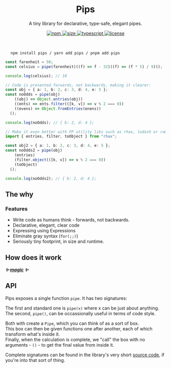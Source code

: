 <h1 align="center">Pips</h1>

<p align="center">
  A tiny library for declarative, type-safe, elegant pipes.
</p>



<p align="center">
  <a href="https://www.npmjs.com/package/pips">
    <img src="https://img.shields.io/npm/v/pips" alt="npm" />
  </a>
  <a href="https://bundlephobia.com/package/pips">
    <img src="https://badgen.net/bundlephobia/minzip/pips" alt="size" />
  </a>
  <a href="https://opensource.org/licenses/MIT">
    <img src="https://img.shields.io/github/languages/top/nitzanhen/pips" alt="typescript" />
  </a>
  <a href="https://opensource.org/licenses/MIT">
    <img src="https://img.shields.io/github/license/nitzanhen/pips?color=blue" alt="license" />
  </a>
</p>


<br/>

<pre>
  <code>npm install pips / yarn add pips / pnpm add pips</code>
</pre>

```ts
const farenheit = 50;
const celsius = pipe(farenheit)((f) => f - 32)((f) => (f * 5) / 9)();

console.log(celsius); // 10

// Code is presented forwards, not backwards, making it clearer:
const obj = { a: 1, b: 2, c: 3, d: 4, e: 5 };
const noOdds = pipe(obj)
    ((obj) => Object.entries(obj))
    ((ents) => ents.filter(([k, v]) => v % 2 === 0))
    ((evens) => Object.fromEntries(enens))
  ();

console.log(noOdds); // { b: 2, d: 4 };

// Make it even better with FP utility libs such as rhax, lodash or ramda:
import { entries, filter, toObject } from "rhax";

const obj2 = { a: 1, b: 2, c: 3, d: 4, e: 5 };
const noOdds2 = pipe(obj)
    (entries)
    (filter.object(([k, v]) => v % 2 === 0))
    (toObject)
  ();

console.log(noOdds2); // { b: 2, d: 4 };
```


## The why

### Features

- Write code as humans think - forwards, not backwards.
- Declarative, elegant, clear code
- Expressing using Expressions
- Eliminate gray syntax (`for(;;)`)
- Seriously tiny footprint, in size and runtime.

## How does it work

**_✨ [magic](src/index.ts) ✨_**

## API

Pips exposes a single function `pipe`. It has two signatures:

The first and standard one is `pipe(x)` where x can be just about anything. <br/>
The second, `pipe()`, can be occassionally useful in terms of code style.

Both with create a `Pipe`, which you can think of as a sort of box. <br/>
This box can then be given functions one after another, each of which transform what's inside it. <br>
Finally, when the calculation is complete, we "call" the box with no arguments - `()` - to get the final value from inside it.

Complete signatures can be found in the library's very short [source code](src/index.ts), if you're into that sort of thing.
